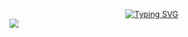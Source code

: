 <!--
### Hi there 👋
**M1S7K/M1S7K** is a ✨ _special_ ✨ repository because its `README.md` (this file) appears on your GitHub profile.

Here are some ideas to get you started:

- 🔭 I’m currently working on ...
- 🌱 I’m currently learning ...
- 👯 I’m looking to collaborate on ...
- 🤔 I’m looking for help with ...
- 💬 Ask me about ...
- 📫 How to reach me: ...
- 😄 Pronouns: ...
- ⚡ Fun fact: ...
Hi there 👋
I'm Michael from Ukraine
-->
<div align="center">
  <a href="https://git.io/typing-svg"><img src="https://readme-typing-svg.herokuapp.com?font=Fira+Code&weight=700&size=24&pause=1500&color=EE8101&width=350&height=100&lines=Hi+there+%F0%9F%91%8B+I'm+Michael" alt="Typing SVG" />
  </a>
</div>
<div>
  <img src="https://img.shields.io/badge/CodePen-FD841F?style=for-the-badge&logo=codepen&labelColor=001253">
  </div>
